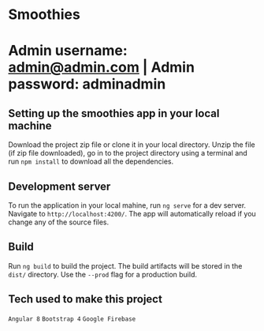# Smoothies

# Admin username: admin@admin.com | Admin password: adminadmin

## Setting up the smoothies app in your local machine

Download the project zip file or clone it in your local directory.
Unzip the file (if zip file downloaded), go in to the project directory using a terminal and run `npm install` to download all the dependencies.

## Development server

To run the application in your local mahine, run `ng serve` for a dev server. Navigate to `http://localhost:4200/`. The app will automatically reload if you change any of the source files.


## Build

Run `ng build` to build the project. The build artifacts will be stored in the `dist/` directory. Use the `--prod` flag for a production build.

## Tech used to make this project

`Angular 8`
`Bootstrap 4`
`Google Firebase`

